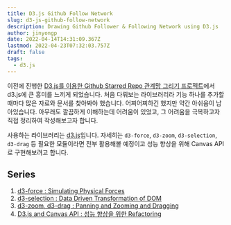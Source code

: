 ```yaml
---
title: D3.js Github Follow Network
slug: d3-js-github-follow-network
description: Drawing Github Follower & Following Network using D3.js
author: jinyongp
date: 2022-04-14T14:31:09.367Z
lastmod: 2022-04-23T07:32:03.757Z
draft: false
tags:
  - d3.js
---
```


이전에 진행한 [D3.js를 이용한 Github Starred Repo 관계망 그리기 프로젝트](https://github.com/Pre-Onboarding-FE-Team07/wanted-codestates-project-7-7-2)에서 d3.js에 큰 흥미를 느끼게 되었습니다. 처음 다뤄보는 라이브러리라 기능 하나를 추가할 때마다 많은 자료와 문서를 찾아봐야 했습니다. 어찌어찌하긴 했지만 약간 아쉬움이 남아있습니다. 아무래도 깔끔하게 이해하는데 어려움이 있었고, 그 어려움을 극복하고자 직접 정리하여 작성해보고자 합니다.

사용하는 라이브러리는 [d3.js](https://github.com/d3/d3)입니다. 자세히는 `d3-force`, `d3-zoom`, `d3-selection`, `d3-drag` 등 필요한 모듈이라면 전부 활용해볼 예정이고 성능 향상을 위해 Canvas API로 구현해보려고 합니다.

## Series

1. [d3-force : Simulating Physical Forces](/blog/d3-force-simulating-physical-forces)
2. [d3-selection : Data Driven Transformation of DOM](/blog/d3-selection-data-driven-transformation-dom)
3. [d3-zoom, d3-drag : Panning and Zooming and Dragging](/blog/d3-zoom-d3-drag-panning-zooming-dragging)
4. [D3.js and Canvas API : 성능 향상을 위한 Refactoring](/blog/d3-js-canvas-api-성능-향상을-위한-refactoring)
